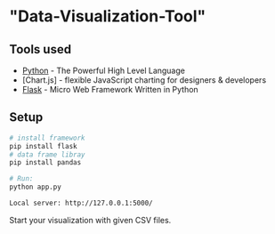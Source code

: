 # "Data-Visualization-Tool" 

## Tools used

* [Python] - The Powerful High Level Language
* [Chart.js] - flexible JavaScript charting for designers & developers
* [Flask] - Micro Web Framework Written in Python

## Setup

``` bash
# install framework
pip install flask
# data frame libray
pip install pandas

# Run:
python app.py

Local server: http://127.0.0.1:5000/
```

Start your visualization with given CSV files.

[Python]: <https://www.python.org>
[ChartJS]: <http://www.chartjs.org//>
[Flask]: <http://flask.pocoo.org>